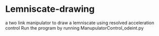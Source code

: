 # Lemniscate-drawing
a two link manipulator to draw a lemniscate using resolved acceleration control
Run the program by running ManupulatorControl_odeint.py
